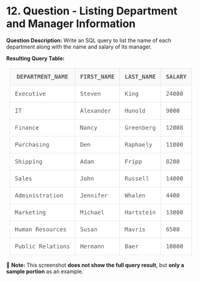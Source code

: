 # 12. Question - Listing Department and Manager Information

**Question Description:**
Write an SQL query to list the name of each department along with the name and salary of its manager.

**Resulting Query Table:**

![alt text](/Sql-ScreenShots/ScreenShot_12.png)

📌 **Note:** This screenshot **does not show the full query result**, but **only a sample portion** as an example.
